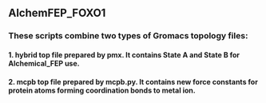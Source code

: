 ## AlchemFEP_FOXO1

### These scripts combine two types of Gromacs topology files:

#### 1. hybrid top file prepared by pmx. It contains State A and State B for Alchemical_FEP use.

#### 2. mcpb top file prepared by mcpb.py. It contains new force constants for protein atoms forming coordination bonds to metal ion. 

